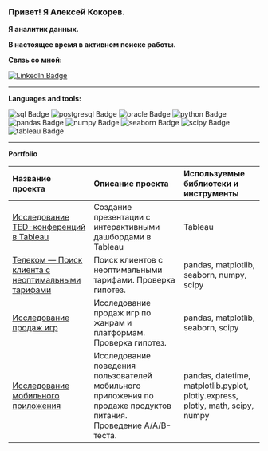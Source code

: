 ### Привет! Я Алексей Кокорев.
**Я аналитик данных.**

**В настоящее время в активном поиске работы.**

**Связь со мной:**
<div id="badges">
  <a href="https://t.me/alekseykok">
    <img src="https://img.shields.io/badge/Telegram-blue?style=for-the-badge&logo=telegram&logoColor=white" alt="LinkedIn Badge"/>
  </a>
</div>
<hr>

**Languages and tools:**
<div id="badges">
<img src="https://img.shields.io/badge/Sql-green?style=for-the-badge&logo=sql&logoColor=blue" alt="sql Badge"/>
<img src="https://img.shields.io/badge/postgresql-steelblue?style=for-the-badge&logo=postgresql&logoColor=white" alt="postgresql Badge"/>
<img src="https://img.shields.io/badge/oracle-red?style=for-the-badge&logo=oracle&logoColor=white" alt="oracle Badge"/>
<img src="https://img.shields.io/badge/Python-yellow?style=for-the-badge&logo=python&logoColor=blue" alt="python Badge"/>
<img src="https://img.shields.io/badge/Pandas-darkblue?style=for-the-badge&logo=pandas&logoColor=white" alt="pandas Badge"/>
<img src="https://img.shields.io/badge/numpy-steelblue?style=for-the-badge&logo=numpy&logoColor=white" alt="numpy Badge"/>
<img src="https://img.shields.io/badge/seaborn-teal?style=for-the-badge&logo=seaborn&logoColor=white" alt="seaborn Badge"/>
<img src="https://img.shields.io/badge/scipy-darkblue?style=for-the-badge&logo=scipy&logoColor=white" alt="scipy Badge"/>
<img src="https://img.shields.io/badge/tableau-red?style=for-the-badge&logo=tableau&logoColor=white" alt="tableau Badge"/>
</div>
<hr>

**Portfolio**

|Название проекта|Описание проекта|Используемые библиотеки и инструменты|
|:-|:-|:-|
|[Исследование TED-конференций в Tableau](https://github.com/alekseykok/Tableau)|Создание презентации с интерактивными дашбордами в Tableau|Tableau|
|[Телеком — Поиск клиента с неоптимальными тарифами](https://github.com/alekseykok/Telecom)|Поиск клиентов с неоптимальными тарифами. Проверка гипотез.|pandas, matplotlib, seaborn, numpy, scipy|
|[Исследование продаж игр](https://github.com/alekseykok/game_sales_research)|Исследование продаж игр по жанрам и платформам. Проверка гипотез.|pandas, matplotlib, seaborn, scipy|
|[Исследование мобильного приложения](https://github.com/alekseykok/mobile_application_research)|Исследование поведения пользователей мобильного приложения по продаже продуктов питания. Проведение A/A/B-теста.|pandas, datetime, matplotlib.pyplot, plotly.express, plotly, math, scipy, numpy|






